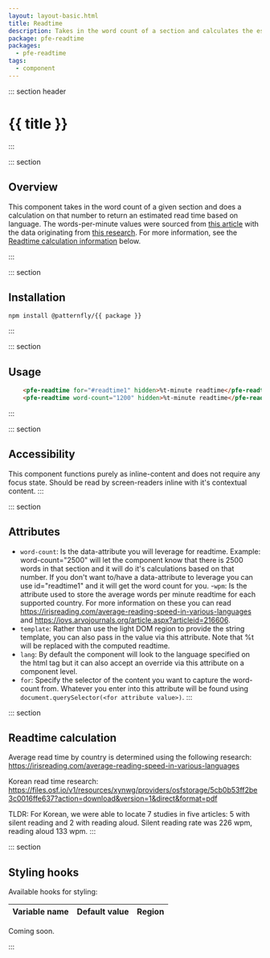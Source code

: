 ```yaml
---
layout: layout-basic.html
title: Readtime
description: Takes in the word count of a section and calculates the estimated read time based on language
package: pfe-readtime
packages:
  - pfe-readtime
tags:
  - component
---
```


::: section header
# {{ title }}
:::

::: section
## Overview

This component takes in the word count of a given section and does a calculation on that number to return an estimated read time based on language.  The words-per-minute values were sourced from [this article](https://irisreading.com/average-reading-speed-in-various-languages) with the data originating from [this research](https://iovs.arvojournals.org/article.aspx?articleid=2166061).  For more information, see the [Readtime calculation information](#readtime-calculation-information) below.

<pfe-readtime word-count="500" hidden>%t-minute readtime</pfe-readtime>
:::

::: section
## Installation

```shell
npm install @patternfly/{{ package }}
```
:::

::: section
## Usage

```html
    <pfe-readtime for="#readtime1" hidden>%t-minute readtime</pfe-readtime>
    <pfe-readtime word-count="1200" hidden>%t-minute readtime</pfe-readtime>
```
:::

::: section
## Accessibility
This component functions purely as inline-content and does not require any focus state.  Should be read by screen-readers inline with it's contextual content.
:::

::: section
## Attributes

- `word-count`:  Is the data-attribute you will leverage for readtime. Example: word-count="2500" will let the component know that there is 2500 words in that section and it will do it's calculations based on that number. If you don't want to/have a data-attribute to leverage you can use id="readtime1" and it will get the word count for you.
-`wpm`: Is the attribute used to store the average words per minute readtime for each supported country. For more information on these you can read https://irisreading.com/average-reading-speed-in-various-languages and https://iovs.arvojournals.org/article.aspx?articleid=216606.
- `template`: Rather than use the light DOM region to provide the string template, you can also pass in the value via this attribute. Note that %t will be replaced with the computed readtime.
- `lang`: By default the component will look to the language specified on the html tag but it can also accept an override via this attribute on a component level.
- `for`: Specify the selector of the content you want to capture the word-count from.  Whatever you enter into this attribute will be found using `document.querySelector(<for attribute value>)`.
:::

::: section
## Readtime calculation

Average read time by country is determined using the following research: https://irisreading.com/average-reading-speed-in-various-languages

Korean read time research:
https://files.osf.io/v1/resources/xynwg/providers/osfstorage/5cb0b53ff2be3c0016ffe637?action=download&version=1&direct&format=pdf

TLDR:
For Korean, we were able to locate 7 studies in five articles: 5 with silent reading and 2 with reading aloud. Silent reading rate was 226 wpm, reading aloud 133 wpm.
:::

::: section
## Styling hooks
Available hooks for styling:

| Variable name | Default value | Region |
| --- | --- | --- |

Coming soon.

:::